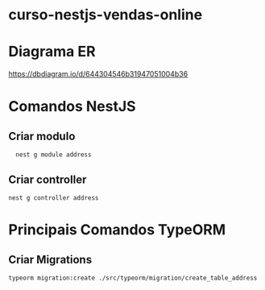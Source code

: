 # curso-nestjs-vendas-online

# Diagrama ER
https://dbdiagram.io/d/644304546b31947051004b36

# Comandos NestJS
## Criar modulo
```
  nest g module address
```

## Criar controller
```
nest g controller address
```

# Principais Comandos TypeORM
## Criar Migrations
```
typeorm migration:create ./src/typeorm/migration/create_table_address
```